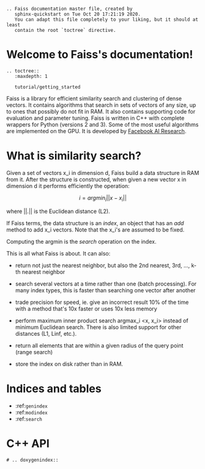 ```eval_rst
.. Faiss documentation master file, created by
   sphinx-quickstart on Tue Oct 20 17:21:19 2020.
   You can adapt this file completely to your liking, but it should at least
   contain the root `toctree` directive.
```

Welcome to Faiss's documentation!
=================================

```eval_rst
.. toctree::
   :maxdepth: 1

   tutorial/getting_started
```

Faiss is a library for efficient similarity search and clustering of dense vectors. It contains algorithms that search in sets of vectors of any size, up to ones that possibly do not fit in RAM. It also contains supporting code for evaluation and parameter tuning. Faiss is written in C++ with complete wrappers for Python (versions 2 and 3). Some of the most useful algorithms are implemented on the GPU. It is developed by [Facebook AI Research](https://research.fb.com/category/facebook-ai-research-fair/).

# What is similarity search?

Given a set of vectors x_i in dimension d, Faiss build a data structure in RAM from it.
After the structure is constructed, when given a new vector x in dimension d it performs efficiently the operation:

``` math
i = argmin_i ||x - x_i||
```


where ||.|| is the Euclidean distance (L2).

If Faiss terms, the data structure is an _index_, an object that has an _add_ method to add x_i vectors.
Note that the x_i's are assumed to be fixed.

Computing the argmin is the _search_ operation on the index.

This is all what Faiss is about. It can also:

- return not just the nearest neighbor, but also the 2nd nearest, 3rd, ..., k-th nearest neighbor

- search several vectors at a time rather than one (batch processing). For many index types, this is faster than searching one vector after another

- trade precision for speed, ie. give an incorrect result 10% of the time with a method that's 10x faster or uses 10x less memory

- perform maximum inner product search argmax_i <x, x_i> instead of minimum Euclidean search. There is also limited support for other distances (L1, Linf, etc.).

- return all elements that are within a given radius of the query point (range search)

- store the index on disk rather than in RAM.

# Indices and tables

* :ref:`genindex`
* :ref:`modindex`
* :ref:`search`

# C++ API

``` eval_rst
# .. doxygenindex::
```
